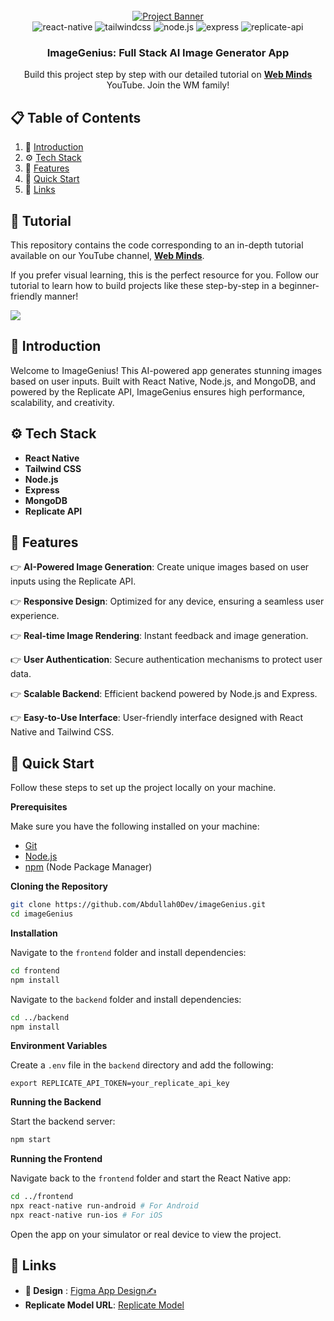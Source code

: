  

<div align="center">
  <br />
    <a href="https://bit.ly/3LboNOQ" target="_blank">
      <img src="https://i.postimg.cc/gJ2VjjqQ/ai-img-generator.png" alt="Project Banner">
    </a>
  <br />

  <div>
    <img src="https://img.shields.io/badge/-React_Native-black?style=for-the-badge&logoColor=white&logo=react&color=61DAFB" alt="react-native" />
    <img src="https://img.shields.io/badge/-Tailwind_CSS-black?style=for-the-badge&logoColor=white&logo=tailwindcss&color=06B6D4" alt="tailwindcss" />
    <img src="https://img.shields.io/badge/-Node.js-black?style=for-the-badge&logoColor=white&logo=node.js&color=339933" alt="node.js" />
    <img src="https://img.shields.io/badge/-Express-black?style=for-the-badge&logoColor=white&logo=express&color=000000" alt="express" />
    <img src="https://img.shields.io/badge/-Replicate_API-black?style=for-the-badge&logoColor=white&logo=replicate&color=412991" alt="replicate-api" />
  </div>

  <h3 align="center">ImageGenius: Full Stack AI Image Generator App</h3>

   <div align="center">
     Build this project step by step with our detailed tutorial on <a href="https://www.youtube.com/@webmindsyt/videos" target="_blank"><b>Web Minds</b></a> YouTube. Join the WM family!
    </div>
</div>
 
## 📋 Table of Contents

1. 🤖 [Introduction](#introduction)
2. ⚙️ [Tech Stack](#tech-stack)
3. 🔋 [Features](#features)
4. 🤸 [Quick Start](#quick-start)
5. 🔗 [Links](#links)

## 🚨 Tutorial

This repository contains the code corresponding to an in-depth tutorial available on our YouTube channel, <a href="https://www.youtube.com/@WebMindsYT/videos" target="_blank"><b>Web Minds</b></a>.

If you prefer visual learning, this is the perfect resource for you. Follow our tutorial to learn how to build projects like these step-by-step in a beginner-friendly manner!

<a href="https://youtu.be/RaGKe1Fb0GQ" target="_blank"><img src="https://github.com/sujatagunale/EasyRead/assets/151519281/1736fca5-a031-4854-8c09-bc110e3bc16d" /></a>

 
## <a name="introduction">🤖 Introduction</a>
Welcome to ImageGenius! This AI-powered app generates stunning images based on user inputs. Built with React Native, Node.js, and MongoDB, and powered by the Replicate API, ImageGenius ensures high performance, scalability, and creativity.
 
## <a name="tech-stack">⚙️ Tech Stack</a>
- **React Native**
- **Tailwind CSS**
- **Node.js**
- **Express**
- **MongoDB**
- **Replicate API**
 
## <a name="features"> 🔋 Features</a>
👉 **AI-Powered Image Generation**: Create unique images based on user inputs using the Replicate API.

👉 **Responsive Design**: Optimized for any device, ensuring a seamless user experience.

👉 **Real-time Image Rendering**: Instant feedback and image generation.

👉 **User Authentication**: Secure authentication mechanisms to protect user data.

👉 **Scalable Backend**: Efficient backend powered by Node.js and Express.

👉 **Easy-to-Use Interface**: User-friendly interface designed with React Native and Tailwind CSS.
 
## <a name="quick-start">🤸 Quick Start</a>
Follow these steps to set up the project locally on your machine.

**Prerequisites**

Make sure you have the following installed on your machine:

- [Git](https://git-scm.com/)
- [Node.js](https://nodejs.org/en)
- [npm](https://www.npmjs.com/) (Node Package Manager)

**Cloning the Repository**

```bash
git clone https://github.com/Abdullah0Dev/imageGenius.git
cd imageGenius
```

**Installation**

Navigate to the `frontend` folder and install dependencies:

```bash
cd frontend
npm install
```

Navigate to the `backend` folder and install dependencies:

```bash
cd ../backend
npm install
```

**Environment Variables**

Create a `.env` file in the `backend` directory and add the following:

```
export REPLICATE_API_TOKEN=your_replicate_api_key
```

**Running the Backend**

Start the backend server:

```bash
npm start
```

**Running the Frontend**

Navigate back to the `frontend` folder and start the React Native app:

```bash
cd ../frontend
npx react-native run-android # For Android
npx react-native run-ios # For iOS
```

Open the app on your simulator or real device to view the project.
 
## <a name="links">🔗 Links</a>
- **🎨 Design** : [Figma App Design✍](https://www.figma.com/design/sALWpDNqeNmxMo1vSbJvze/AI-Image-Generator-Application-%7C-IOSA-%7C-Android-%7C-UI-Kit-(Community)-(Community)-(Community)?node-id=0-1&t=hcPRa2dPGw5xMPiR-1)
- **Replicate Model URL**: [Replicate Model](https://replicate.com/bytedance/sdxl-lightning-4step) 
